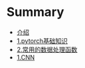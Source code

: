 # Summary

* [介绍](README.md)
* [1.pytorch基础知识](1pytorchde-shu-ju-lei-xing.md)
* [2.常用的数据处理函数](1chang-yong-de-shu-ju-chu-li-han-shu.md)
* [1.CNN](chapter1.md)

